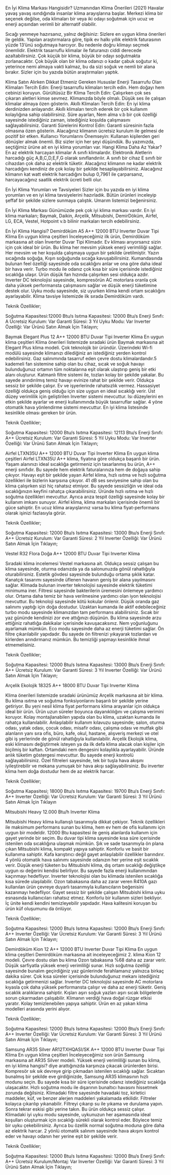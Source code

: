 En İyi Klima Markası Hangisidir? Uzmanından Klima Önerileri (2021)
Havalar yavaş yavaş ısındığında insanlar klima arayışlarına başlar. Merkezi klima bir seçenek değilse, oda klimaları bir veya iki odayı soğutmak için ucuz ve enerji açısından verimli bir alternatif olabilir.

Sıcağı yenmeye hazırsanız, yalnız değilsiniz: Sizlere en uygun klima önerileri ile geldik. Yapılan araştırmalara göre, tipik ev halkı yıllık elektrik faturasının yüzde 13’ünü soğutmaya harcıyor. Bu nedenle doğru klimayı seçmek önemlidir. Elektrik tasarruflu klimalar ile faturanızı ciddi derecede azaltabilirsiniz. Çok küçük bir klima, büyük bir odayı soğutmakta zorlanacaktır. Çok büyük olan bir klima odanızı o kadar çabuk soğutur ki, yeterince nemi almaya vakti kalmaz, bu da sizi soğuk ve nemli bir alana bırakır. Sizler için bu yazıda bütün araştırmaları yaptık.

Klima Satın Alırken Dikkat Etmeniz Gereken Hususlar
Enerji Tasarrufu Olan Klimaları Tercih Edin: Enerji tasarruflu klimaları tercih edin. Hem doğayı hem cebinizi koruyun.
Gürültüsüz Bir Klima Tercih Edin: Çalışırken çok ses çıkaran aletleri kimse sevmez. Klimanızda böyle olmalı. Düşük ses ile çalışan klimalar almaya özen gösterin.
Akıllı Klimaları Tercih Edin: En iyi klima derdinizden anlayandır. Akıllı klimaları tercih ederek bir çok kullanım kolaylığına sahip olabilirsiniz. Süre ayarları, Nem alma v.b bir çok özelliği sayesinde istediğiniz zaman, istediğiniz koşulda çalışmasını sağlayabilirsiniz.
Garanti Sürelerini Kontrol Edin: Garanti süresinin fazla olmasına özen gösterin. Alacağınız klimanın ücretsiz kurulum ile gelmesi de pozitif bir etken.
Kullanıcı Yorumlarını Önemseyin: Kullanan kişilerden geri dönüşler almak önemli. Biz sizler için her şeyi düşündük. Bu yazımızda, seçtiğimiz ürüne ait en iyi klima yorumları var.
Hangi Klima Daha Az Yakar?
En az elektrik harcayan klimalar A sınıfı klimalardır. Elektronik Aletlerin harcadığı güç A,B,C,D,E,F,G olarak sınıflandırılır. A sınıfı bir cihaz E sınıfı bir cihazdan çok daha az elektrik tüketir. Alacağınız klimanın ne kadar elektrik harcadığını kendiniz de çok kolay bir şekilde hesaplayabilirsiniz. Alacağınız klimanın kat watt elektrik harcadığını bulup 0,7961 ile çarparsanız, harcayacağınız saatlik elektrik ücreti belli olur.

En İyi Klima Yorumları ve Tavsiyeleri
Sizler için bu yazıda en iyi klima yorumları ve en iyi klima tavsiyelerini hazırladık. Bütün ürünleri inceleyip şeffaf bir şekilde sizlere sunmaya çalıştık. Umarım listemizi beğenirsiniz.

En İyi Klima Markası
Günümüzde pek çok iyi klima markası vardır. En iyi klima markaları; Baymak, Daikin, Arçelik, Mitsubishi, DemirDöküm, Airfel, LG, ECA, Vestel, Hotpoint v.b bilinir markaları tercih edebilirsiniz.

En İyi Klima Hangisi?
Demirdöküm A5 A++ 12000 BTU Inverter Duvar Tipi Klima
En uygun klima çeşitleri
İnceleyeceğimiz ilk ürün, Demirdöküm markasına ait olan İnverter Duvar Tipi Klimadır. Ev kliması arıyorsanız sizin için çok ideal bir ürün. Bu klima her mevsim yüksek enerji verimliliği sağlar. Her mevsim ve her koşulda çalışmaya uygun bir şekilde üretilmiştir. Yazın sıcağında soğuğa, Kışın soğuğunda sıcağa kavuşabilirsiniz. Kumandasında bulunan feel özelliği sayesinde oda sıcaklığını anlar ve ona göre daha ideal bir hava verir. Turbo modu ile odanız çok kısa bir süre içerisinde istediğiniz sıcaklığa ulaşır. Ürün düşük fan hızında çalışırken sesi oldukça azdır. Inverter DC teknolojisi sayesinde, kompresörün AC motorlara oranla çok daha yüksek performansta çalışmasını sağlar ve düşük enerji tüketimine destek olur. Uyku modu sayesinde, siz uyurken klima kendi ortam sıcaklığını ayarlayabilir. Klima tavsiye listemizde ilk sırada Demirdöküm vardı.

Teknik Özellikler;

Soğutma Kapasitesi:12000 Btu/s
Isıtma Kapasitesi: 12000 Btu/s
Enerji Sınıfı: A
Ücretsiz Kurulum: Var
Garanti Süresi: 3 Yıl
Uyku Modu: Var
Inverter Özelliği: Var
Ürünü Satın Almak İçin Tıklayın;

Baymak Elegant Plus 12 A++ 12000 BTU Duvar Tipi Inverter Klima
En uygun klima çeşitleri
Klima önerileri listemizde sıradaki ürün Baymak markasına ait Elegant Plus klima modeli. Çok teknolojik bir üründür. Üzerindeki Wi-fi modülü sayesinde klimanızı dilediğiniz an istediğiniz yerden kontrol edebilirsiniz. Gaz salınımında tasarruf eden çevre dostu klimalardandır.5 kademeli fan sistemine sahip olan bu cihaz, sıcak ve soğuk havayı bulunduğunuz ortamın tüm noktalarına eşit olarak ulaştırıp geniş bir etki alanı oluşturur. Katmanlı filtre sistemi ile, tozları kolay bir şekilde yakalar. Bu sayede arındırılmış temiz havayı evinize rahat bir şekilde verir. Oldukça sessiz bir şekilde çalışır. Ev ve işyerlerinde rahatsızlık vermez. Hassasiyet özelliği oldukça geniş olduğu için size uygun en ideal sıcaklığı verir. Üst düzey verimlilik için geliştirilen Inverter sistemi mevcuttur. Isı düzeylerini en etkin şekilde ayarlar ve enerji kullanımında büyük tasarruflar sağlar. 4 yöne otomatik hava yönlendirme sistemi mevcuttur. En iyi klima listesinde kesinlikle olması gereken bir ürün.

Teknik Özellikler;

Soğutma Kapasitesi: 12000 Btu/s
Isıtma Kapasitesi: 12113 Btu/s
Enerji Sınıfı: A++
Ücretsiz Kurulum: Var
Garanti Süresi: 5 Yıl
Uyku Modu: Var
Inverter Özelliği: Var
Ürünü Satın Almak İçin Tıklayın;

Airfel LTXN35U A++ 12000 BTU Duvar Tipi Inverter Klima
En uygun klima çeşitleri
Airfel LTXN35U A++ klima, fiyatına göre oldukça başarılı bir ürün. Yaşam alanınızı ideal sıcaklığa getirmeniz için tasarlanmış bu ürün, A++ enerji sınıfıdır. Bu sayede hem elektrik faturalarınıza hem de doğaya sahip çıkıyor. Havayı eşit bir şekilde yayan Airfel klima, hızlı ısıtma ve hızlı soğutma özellikleri ile bizlerin karşısına çıkıyor. 41 dB ses seviyesine sahip olan bu klima çalışırken sizi hiç rahatsız etmiyor. Bu sayede sessizliğin ve ideal oda sıcaklığınızın keyfini rahatça çıkarabilirsiniz. Üründe hızlı ısıtma ve hızlı soğutma özellikleri mevcuttur. Ayrıca arıza tespit özelliği sayesinde kolay bir kullanım imkanı sunuyor. Airfel klima, klima markaları içerisinde önemli bir güce sahiptir. En ucuz klima arayışlarınız varsa bu klima fiyat-performans olarak işinizi fazlasıyla görür.

Teknik Özellikler;

Soğutma Kapasitesi: 12000 Btu/s
Isıtma Kapasitesi: 13000 Btu/s
Enerji Sınıfı: A++
Ücretsiz Kurulum: Var
Garanti Süresi: 2 Yıl
Inverter Özelliği: Var
Ürünü Satın Almak İçin Tıklayın;

Vestel R32 Flora Doğa A++ 12000 BTU Duvar Tipi Inverter Klima

Sıradaki klima incelemesi Vestel markasına ait. Oldukça sessiz çalışan bu klima sayesinde, oturma odanızda ya da salonunuzda gönül rahatlığıyla oturabilirsiniz. Estetik gövdesi sayesinde bulunduğu ortama şıklık katar. Kanatçık tasarımı sayesinde üflenen havanın geniş bir alana yayılmasını sağlar. Klimada bulunan inverter teknolojisi sayesinde elektrik tüketimi minimuma iner. Filtresi sayesinde bakterilerin üremesini önlemeye yardımcı olur.  Ortama daha temiz bir hava verilmesine yardımcı olan iyon teknolojisi mevcuttur. Bu teknoloji sayesinde kötü kokular önlenir. Düşük oranda gaz salınımı yaptığı için doğa dostudur. Uzaktan kumanda ile aktif edebileceğiniz turbo modu sayesinde klimanızdan tam performans alabilirsiniz. Sıcak bir yaz gününde kendinizi zor eve attığınızı düşünün. Bu klima sayesinde arzu ettiğiniz rahatlığa dakikalar içerisinde kavuşacaksınız. Nem yoğunluğunu ayarlamak mümkün. Eco modu sayesinde daha az enerji tüketimi sağlar. Ön filtre çıkarılabilir yapıdadır. Bu sayede ön filtrenizi yıkayarak tozlardan ve kirlerden arındırmanız mümkün. Bu temizliği yapmayı kesinlikle ihmal etmemelisiniz.

Teknik Özellikler;

Soğutma Kapasitesi: 12000 Btu/s
Isıtma Kapasitesi: 13000 Btu/s
Enerji Sınıfı: A++
Ücretsiz Kurulum: Var
Garanti Süresi: 3 Yıl
Inverter Özelliği: Var
Ürünü Satın Almak İçin Tıklayın;

Arçelik Ekolojik 18325 A++ 18000 BTU Duvar Tipi Inverter Klima

Klima önerileri listemizde sıradaki ürünümüz Arçelik markasına ait bir klima. Bu klima ısıtma ve soğutma fonksiyonlarını başarılı bir şekilde yerine getiriyor. Bu yeni nesil klima fiyat performans klima arayanlar için oldukça ideal bir ürün. Ürün uzun süreler boyunca dayanıklılığını ve çalışma verimini koruyor. Kolay montajlanabilen yapıda olan bu klima, uzaktan kumanda ile rahatça kullanılabilir. Anlaşılabilir kullanım kılavuzu sayesinde; salon, oturma odası, yatak odası, çocuk odası, misafir odası, çalışma odası ve mutfak gibi alanların yanı sıra ofis, büro, kafe, okul, hastane, alışveriş merkezi ve otel gibi iş yerlerinde de gönül rahatlığıyla kullanılabilir. Arçelik Ekolojik klima, eski klimasını değiştirmek isteyen ya da ilk defa klima alacak olan kişiler için biçilmiş bir kaftan. Ortamdaki nem dengesini kolaylıkla ayarlayabilir. Üründe anlık tüketim göstergesi mevcuttur. Bu sayede enerji kontrolü sağlayabilirsiniz. Özel filtreleri sayesinde, tek bir tuşla hava akışını iyileştirebilir ve mekana yumuşak bir hava akışı sağlayabilirsiniz. Bu inverter klima hem doğa dostudur hem de az elektrik harcar.

 Teknik Özellikler;

Soğutma Kapasitesi; 18000 Btu/s
Isıtma Kapasitesi: 19700 Btu/s
Enerji Sınıfı: A++
Inverter Özelliği: Var
Ücretsiz Kurulum: Var
Garanti Süresi: 3 Yıl
Ürünü Satın Almak İçin Tıklayın

Mitsubishi Heavy 12.000 Btu/h Inverter Klima

Mitsubishi Heavy klima kullanışlı tasarımıyla dikkat çekiyor. Teknik özellikleri ile maksimum performans sunan bu klima, hem ev hem de ofis kullanımı için uygun bir modeldir. 12000 Btu kapasitesi ile geniş alanlarda kullanım için gayet yerinde bir seçim. Bu duvar tipi klima sayesinde kısa süre içerisinde istenilen oda sıcaklığına ulaşmak mümkün. Şık ve sade tasarımıyla ön plana çıkan Mitsubishi klima, kompakt yapıya sahiptir. Konforlu ve basit bir kullanıma sahiptir. Kafa karıştırıcı değil gayet anlaşılabilir özellikler barındırır. 4 yönlü otomatik hava salınımı sayesinde odanızın her yerine eşit sıcaklık verir. Düşük enerji tüketen bu Mitsubishi klima, dış ortam sıcaklığı değiştikçe uygun ısı değerini kendisi belirliyor. Bu sayede fazla enerji kullanımından kaçınmayı hedefliyor. Inverter teknolojisi olan bu klimada istenilen sıcaklığa kısa sürede ulaşılabilir. Ozon tabakasına daha az zarar veren R410A gazı kullanılan ürün çevreye duyarlı tasarımıyla kullanıcıların beğenisini kazanmayı hedefliyor.  Gayet sessiz bir şekilde çalışan Mitsubishi klima uyku esnasında kullanıcıları rahatsız etmez. Konforlu bir kullanım sizleri bekliyor. İç ünite kendi kendini temizleyebilir yapıdadır. Hava kalitesini koruyan bu ürün küf oluşumunu da önlüyor.

Teknik Özellikler;

Soğutma Kapasitesi: 12000 Btu/s
Isıtma Kapasitesi: 12000 Btu/s
Enerji Sınıfı: A++
Inverter Özelliği: Var
Ücretsiz Kurulum: Var
Garanti Süresi: 3 Yıl
Ürünü Satın Almak İçin Tıklayın;

Demirdöküm Kion 12 A++ 12000 BTU Inverter Duvar Tipi Klima
En uygun klima çeşitleri
Demirdöküm markasına ait inceleyeceğimiz 2. klima Kion 12 modeli. Çevre dostu olan bu klima Ozon tabakasına %68 daha az zarar verir. Düşük sarfiyatla yüksek enerji verimliliği sunar. Hızlı soğutma özelliği sayesinde bunalım geçirdiğiniz yaz günlerinde ferahlamanız yalnızca birkaç dakika sürer. Çok kısa süreler içerisinde bulunduğunuz mekanı istediğiniz sıcaklığa getirmenizi sağlar. Inverter DC teknolojisi sayesinde AC motorlara kıyasla çok daha yüksek performansta çalışır ve daha az enerji tüketir. Geniş sıcaklık aralıklarına sahiptir. Kışları aşırı soğuk yazları aşırı sıcak bölgelerde sorun çıkarmadan çalışabilir. Klimanın verdiği hava doğal rüzgar etkisi yaratır. Kolay temizlenebilen yapıya sahiptir. Ürün en az yakan klima modelleri arasında yerini alıyor.

Teknik Özellikler;

Soğutma Kapasitesi: 12000 Btu/s
Isıtma Kapasitesi: 12000 Btu/s
Enerji Sınıfı: A++
Inverter Özelliği: Var
Ücretsiz Kurulum: Var
Garanti Süresi: 3 Yıl
Ürünü Satın Almak İçin Tıklayın;

Samsung AR35 Silver AR12TXHQASI/SK A++ 12000 BTU Inverter Duvar Tipi Klima
En uygun klima çeşitleri
İnceleyeceğimiz son ürün Samsung markasına ait AR35 Silver modeli. Yüksek enerji verimliliği sunan bu klima, en iyi klima hangisi? diye arattığınızda karşınıza çıkacak ürünlerden birisi. Kompresör sık sık devreye girip çıkmadan istenilen sıcaklığı sağlar. Sıcaktan bunalmış bir şekilde eve girdiğinizde, Samsung AR35 klimasının hızlı modunu seçin. Bu sayede kısa bir süre içerisinde odanız istediğiniz sıcaklığa ulaşacaktır. Hızlı soğutma modu ile dışarının bunaltıcı havasını hissetmek zorunda değilsiniz. Klimadaki filtre sayesinde havadaki toz, kirletici maddeler, küf, ve benzer alerjen maddeleri yakalamada etkilidir. Filtreler kolayca çıkarılıp yıkanabilir. Filtreyi çıkarıp su ile yıkama ve durulama yapın. Sonra tekrar eskisi gibi yerine takın. Bu ürün oldukça sessiz çalışır. Klimadaki iyi uyku modu sayesinde, uykunuzun her aşamasında ideal koşulları oluşturmak için sıcaklığı sürekli olarak kontrol eder. Böylece temiz bir uyku çekebilirsiniz. Ayrıca bu özellik normal soğutma moduna göre daha az elektrik harcar. 2 yönlü otomatik salınım sayesinde hava akışını kontrol eder ve havayı odanın her yerine eşit bir şekilde verir.

Teknik Özellikler;

Soğutma Kapasitesi: 12000 Btu/s
Isıtma Kapasitesi: 12000 Btu/s
Enerji Sınıfı: A++
Ücretsiz Kurulum/Montaj: Var
Inverter Özelliği: Var
Garanti Süresi: 3 Yıl
Ürünü Satın Almak İçin Tıklayın;